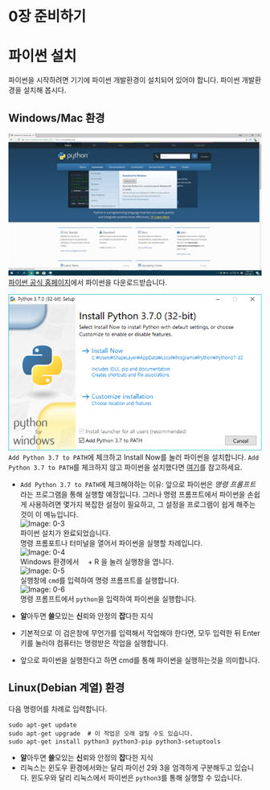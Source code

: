 0장 준비하기
====

# 파이썬 설치
파이썬을 시작하려면 기기에 파이썬 개발환경이 설치되어 있어야 합니다. 파이썬 개발환경을 설치해 봅시다.

## Windows/Mac 환경
![Image: 0-1](./assets/0/1.png)  
[파이썬 공식 홈페이지](https://python.org)에서 파이썬을 다운로드받습니다.

![Image: 0-2](./assets/0/2.png)  
```Add Python 3.7 to PATH```에 체크하고 Install Now를 눌러 파이썬을 설치합니다. ```Add Python 3.7 to PATH```를 체크하지 않고 파이썬을 설치했다면 [여기](#)를 참고하세요.  
 * ```Add Python 3.7 to PATH```에 체크해야하는 이유:
  앞으로 파이썬은 _명령 프롬프트_ 라는 프로그램을 통해 실행할 예정입니다. 그러나 명령 프롬프트에서 파이썬을 손쉽게 사용하려면 몇가지 복잡한 설정이 필요하고, 그 설정을 프로그램이 쉽게 해주는 것이 이 메뉴입니다.  
![Image: 0-3](./assets/0/3.png)  
파이썬 설치가 완료되었습니다.  
명령 프롬포트나 터미널을 열어서 파이썬을 실행할 차례입니다.  
![Image: 0-4](./assets/0/4.png)  
Windows 환경에서 <img src="./assets/common/windows.svg" width="10px" height="10px"> + R 을 눌러 실행창을 엽니다.  
![Image: 0-5](./assets/0/5.png)  
실행창에 ```cmd```를 입력하여 명령 프롬프트를 실행합니다.  
![Image: 0-6](./assets/0/6.png)  
명령 프롬프트에서 ```python```을 입력하여 파이썬을 실행합니다.  

 * **알**아두면 **쓸**모있는 **신**뢰와 안정의 **잡**다한 지식  
  * 기본적으로 이 검은창에 무언가를 입력해서 작업해야 한다면, 모두 입력한 뒤 Enter키를 눌러야 컴퓨터는 명령받은 작업을 실행합니다.  
  * 앞으로 파이썬을 실행한다고 하면 cmd를 통해 파이썬을 실행하는것을 의미합니다.  

## Linux(Debian 계열) 환경
다음 명령어를 차례로 입력합니다.
```
sudo apt-get update
sudo apt-get upgrade  # 이 작업은 오래 걸릴 수도 있습니다.
sudo apt-get install python3 python3-pip python3-setuptools
```
 * **알**아두면 **쓸**모있는 **신**뢰와 안정의 **잡**다한 지식  
  * 리눅스는 윈도우 환경에서와는 달리 파이선 2와 3을 엄격하게 구분해두고 있습니다. 윈도우와 달리 리눅스에서 파이썬은 ```python3```를 통해 실행할 수 있습니다.  